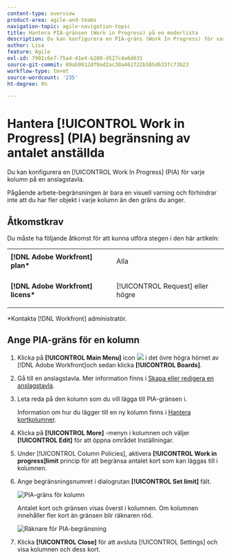 ```yaml
---
content-type: overview
product-area: agile-and-teams
navigation-topic: agile-navigation-topic
title: Hantera PIA-gränsen (Work in Progress) på en moderlista
description: Du kan konfigurera en PIA-gräns (Work In Progress) för varje kolumn på en anslagstavla.
author: Lisa
feature: Agile
exl-id: 7901c6e7-75a4-41e4-b288-d527c4a6d031
source-git-commit: 09ab9912df9ad2ac30a461f22b585d633fc73b23
workflow-type: tm+mt
source-wordcount: '235'
ht-degree: 0%

---
```


# Hantera [!UICONTROL Work in Progress] (PIA) begränsning av antalet anställda

Du kan konfigurera en [!UICONTROL Work In Progress] (PIA) för varje kolumn på en anslagstavla.

Pågående arbete-begränsningen är bara en visuell varning och förhindrar inte att du har fler objekt i varje kolumn än den gräns du anger.

## Åtkomstkrav

Du måste ha följande åtkomst för att kunna utföra stegen i den här artikeln:

<table style="table-layout:auto"> 
 <col> 
 </col> 
 <col> 
 </col> 
 <tbody> 
  <tr> 
   <td role="rowheader"><strong>[!DNL Adobe Workfront] plan*</strong></td> 
   <td> <p>Alla</p> </td> 
  </tr> 
  <tr> 
   <td role="rowheader"><strong>[!DNL Adobe Workfront] licens*</strong></td> 
   <td> <p>[!UICONTROL Request] eller högre</p> </td> 
  </tr> 
 </tbody> 
</table>

&#42;Kontakta [!DNL Workfront] administratör.

## Ange PIA-gräns för en kolumn

1. Klicka på **[!UICONTROL Main Menu]** icon ![](assets/main-menu-icon.png) i det övre högra hörnet av [!DNL Adobe Workfront]och sedan klicka **[!UICONTROL Boards]**.
1. Gå till en anslagstavla. Mer information finns i [Skapa eller redigera en anslagstavla](../../agile/get-started-with-boards/create-edit-board.md).
1. Leta reda på den kolumn som du vill lägga till PIA-gränsen i.

   Information om hur du lägger till en ny kolumn finns i [Hantera kortkolumner](/help/quicksilver/agile/get-started-with-boards/manage-board-columns.md).

1. Klicka på **[!UICONTROL More]** -menyn i kolumnen och väljer **[!UICONTROL Edit]** för att öppna området Inställningar.
1. Under [!UICONTROL Column Policies], aktivera **[!UICONTROL Work in progress]limit** princip för att begränsa antalet kort som kan läggas till i kolumnen.
1. Ange begränsningsnumret i dialogrutan **[!UICONTROL Set limit]** fält.

   ![PIA-gräns för kolumn](assets/boards-wip-limit-in-column.png)

   Antalet kort och gränsen visas överst i kolumnen. Om kolumnen innehåller fler kort än gränsen blir räknaren röd.

   ![Räknare för PIA-begränsning](assets/boards-wip-limit-counter.png)

1. Klicka **[!UICONTROL Close]** för att avsluta [!UICONTROL Settings] och visa kolumnen och dess kort.
